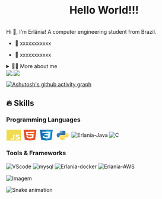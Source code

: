 <!--título-->
<div id="user-content-toc">
  <ul align="center">
    <summary><h1 style="display: inline-block">Hello World!!!</h1></summary>
</div>
    
<!-- Presentation -->
<p>
  Hi 👋, I'm Erlânia! A computer engineering student from Brazil.
  
  - 🌱 xxxxxxxxxxx

  - 🔭 xxxxxxxxxxx
</p>

<!-- Dropdown -->
<details>
  <summary>👨‍💻 More about me</summary>

  - 💬 xxxxxxxxxxxxxxxxx.

  - ⚡ xxxxxxxxxxxxxxxxxx
</details>

<div>
  <a href="https://github.com/erlaniab21">
  <img height="180cm" align="center" src= "https://github-readme-stats.vercel.app/api?username=erlaniab21&show_icons=true&theme=gotham"/>
</a>
<a href="https://github.com/erlaniab21">
  <img height="180cm" align="center" src="https://github-readme-stats.vercel.app/api/top-langs/?username=erlaniab21&layout=compact&theme=gotham"/>
</a>
</div>

[![Ashutosh's github activity graph](https://github-readme-activity-graph.vercel.app/graph?username=erlaniab21&bg_color=16161d&color=148f76&line=20ac9c&point=1f4c47&area=true&hide_border=true)](https://github.com/ashutosh00710/github-readme-activity-graph)


## 🔥 Skills
<!-- Skills: Programming Languages -->
  <div style="flex-basis: 48%;">
    <h3>Programming Languages</h3>
    <img align="center" alt="Js" height="30" width="40" src="https://raw.githubusercontent.com/devicons/devicon/master/icons/javascript/javascript-plain.svg">
    <img align="center" alt="HTML" height="30" width="40" src="https://raw.githubusercontent.com/devicons/devicon/master/icons/html5/html5-original.svg">
    <img align="center" alt="CSS" height="30" width="40" src="https://raw.githubusercontent.com/devicons/devicon/master/icons/css3/css3-original.svg">
    <img align="center" alt="Python" height="30" width="40" src="https://raw.githubusercontent.com/devicons/devicon/master/icons/python/python-original.svg">
    <img align="center" alt="Erlania-Java" height="30" width="40" src="https://cdn.jsdelivr.net/gh/devicons/devicon@latest/icons/java/java-original.svg"> 
    <img align="center" alt="C" height="30" width="40" src="https://cdn.jsdelivr.net/gh/devicons/devicon/icons/c/c-original.svg">
  </div>
  
  <!-- Skills: Tools & Frameworks -->
  <div style="flex-basis: 48%;">
    <h3>Tools & Frameworks</h3>
    <img align="center" alt="VScode" height="30" width="40" src="https://cdn.jsdelivr.net/gh/devicons/devicon/icons/vscode/vscode-original.svg">
    <img align="center" alt="mysql" height="30" width="40" src="https://cdn.jsdelivr.net/gh/devicons/devicon@latest/icons/mysql/mysql-original.svg"">    
    <img align="center" alt="Erlania-docker" height="40" width="50" src="https://cdn.jsdelivr.net/gh/devicons/devicon@latest/icons/docker/docker-original.svg">
    <img align="center" alt="Erlania-AWS" height="30" width="40" src="https://cdn.jsdelivr.net/gh/devicons/devicon/icons/git/git-original.svg">
  </div>

  <p>
<!-- GIF -->
<p align="left">
  <img align="center" src="https://github.com/VariableBee/VariableBee/assets/77739311/4e9f41af-6b57-49a7-b15a-74322e96b4d7" alt="Imagem">
</p>
  </p>
     
![Snake animation](https://raw.githubusercontent.com/erlaniab21/erlaniab21/output/github-contribution-grid-snake-dark.svg)





